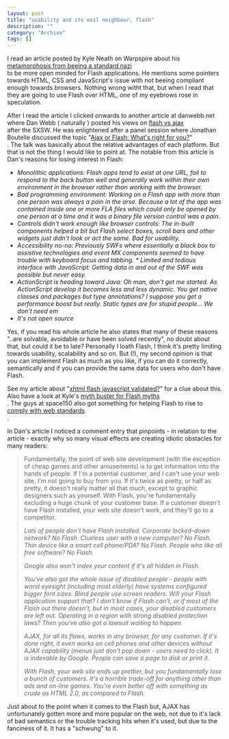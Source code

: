 ```yaml
--- 
layout: post 
title: "usability and its evil neighbour, flash"
description: ""
category: "Archive"
tags: []
---  
```

<p>I read an article posted by Kyle Neath on Warpspire about his <a href="http://warpspire.com/journal/web-production/standards-nazi-transforming/">metamorphosis from beeing a standard nazi</a> <br/> to be more open minded for Flash applications. He mentions some pointers towards HTML, CSS and JavaScript's issue with not beeing compliant enough towards browsers. Nothing wrong witht that, but when I read that they are going to use Flash over HTML, one of my eyebrows rose in speculation.</p>
<p>After I read the article I clicked onwards to another article at danwebb.net where Dan Webb ( naturally ) posted his views on <a href=" http://www.danwebb.net/2007/3/20/flash-vs-ajax-it-s-time-to-expand-your-toolbox">flash vs ajax</a> <br/> after the SXSW. He was enlightened after a panel session where Jonathan Boutelle discussed the topic "<a href="http://2007.sxsw.com/interactive/programming/panels/?action=show&id=IAP060113">Ajax or Flash: What's right for you?</a>" <br/>. The talk was basically about the relative advantages of each platform. But that is not the thing I would like to point at. The notable from this article is Dan's reasons for losing interest in Flash:</p>
<ul style="font-style:italic;">
<li>Monolithic applications: Flash apps tend to exist at one URL, fail to respond to the back button well and generally work within their own environment in the browser rather than working with the browser.</li>
<li>Bad programming environment: Working on a Flash app with more than one person was always a pain in the arse. Because a lot of the app was contained inside one or more FLA files which could only be opened by one person at a time and it was a binary file version control was a pain.</li>
<li>Controls didn't work enough like browser controls: The in-built components helped a bit but Flash select boxes, scroll bars and other widgets just didn't look or act the same. Bad for usability.</li>
<li>Accessibility no-no: Previously SWFs where essentially a black box to assistive technologies and event MX components seemed to have trouble with keyboard focus and tabbing. * Limited and tedious interface with JavaScript: Getting data in and out of the SWF was possible but never easy.</li>
<li>ActionScript is heading toward Java: Oh man, don't get me started. As ActionScript develop it becomes less and less dynamic. You get native classes and packages but type annotations? I suppose you get a performance boost but really. Static types are for stupid people... We don't need em</li>
<li>It's not open source</li>
</ul>
<p>Yes, if you read his whole article he also states that many of these reasons "..are solvable, avoidable or have been solved recently", no doubt about that, but could it be to late? Personally I loath Flash, I think it's pretty limiting towards usability, scalability and so on. But (!), my second opinion is that you can implement Flash as much as you like, if you can do it correctly, semantically and if you can provide the same data for users who don't have Flash.</p>
<p>See my article about "<a href="http://phun-ky.net/2007/02/xhtml-javascript-flash-validated">xhtml flash javascript validated?</a>" for a clue about this. Also have a look at Kyle's <a href=" http://warpspire.com/journal/web-production/7-flash-myths/">myth buster for Flash myths</a> <br/>. The guys at space150 also got something for helping Flash to rise to <a href="http://blog.space150.com/2007/1/11/faust-flash-augmenting-standards">comply with web standards</a> <br/>.</p>
<p>In Dan's article I noticed a comment entry that pinpoints - in relation to the article - exactly why so many visual effects are creating idiotic obstacles for many readers:</p>
<blockquote>Fundamentally, the point of web site development (with the exception of cheap games and other amusements) is to get information into the hands of people. If I'm a potential customer, and I can't use your web site, I'm not going to buy from you. If it's twice as pretty, or half as pretty, it doesn't really matter all that much, except to graphic designers such as yourself. With Flash, you're fundamentally excluding a huge chunk of your customer base. If a customer doesn't have Flash installed, your web site doesn't work, and they'll go to a competitor.</p> <p style="font-style:italic;">Lots of people don't have Flash installed. Corporate locked-down network? No Flash. Clueless user with a new computer? No Flash. Thin device like a smart cell phone/PDA? No Flash. People who like all free software? No Flash.</p> <p style="font-style:italic;">Google also won't index your content if it's all hidden in Flash.</p> <p style="font-style:italic;">
    You've also got the whole issue of disabled people - people with worst eyesight (including most elderly) have systems configured bigger font sizes. Blind people use screen readers. Will your Flash application support that? I don't know if Flash can't, or if most of the Flash out there doesn't, but in most cases, your disabled customers are left out. Operating in a region with strong disabled protection laws? Then you've also got a lawsuit waiting to happen.</p><p style="font-style:italic;">
    AJAX, for all its flaws, works in any browser, for any customer. If it's done right, it even works on cell phones and other devices without AJAX capability (menus just don't pop down - users need to click). It is indexable by Google. People can save a page to disk or print it.</p><p style="font-style:italic;">
    With Flash, your web site ends up prettier, but you fundamentally lose a bunch of customers. It's a horrible trade-off for anything other than ads and on-line games. You're even better off with something as crude as HTML 2.0, as compared to Flash.</blockquote>
<p>Just about to the point when it comes to the Flash but, AJAX has unfortunately gotten more and more popular on the web,  not due to it's lack of bad semantics or the trouble tracking hits when it's used, but due to the fanciness of it. It has a "schwung" to it.</p>